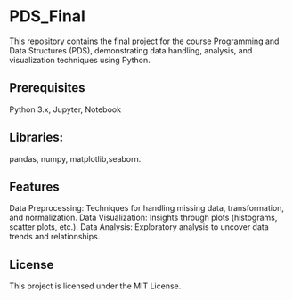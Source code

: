 # PDS_Final
This repository contains the final project for the course Programming and Data Structures (PDS), demonstrating data handling, analysis, and visualization techniques using Python. 
## Prerequisites
Python 3.x, Jupyter, Notebook
## Libraries: 
pandas, numpy, matplotlib,seaborn.
## Features
Data Preprocessing: Techniques for handling missing data, transformation, and normalization.
Data Visualization: Insights through plots (histograms, scatter plots, etc.).
Data Analysis: Exploratory analysis to uncover data trends and relationships.
## License
This project is licensed under the MIT License.
